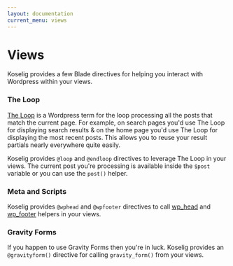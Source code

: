 ```yaml
---
layout: documentation
current_menu: views
---
```


# Views

Koselig provides a few Blade directives for helping you interact with Wordpress within your views.

### The Loop

[The Loop](https://codex.wordpress.org/The_Loop) is a Wordpress term for the loop processing all the posts that match the current page. For example, on search pages you'd use The Loop for displaying search results & on the home page you'd use The Loop for displaying the most recent posts. This allows you to reuse your result partials nearly everywhere quite easily.

Koselig provides `@loop` and `@endloop` directives to leverage The Loop in your views. The current post you're processing is available inside the `$post` variable or you can use the `post()` helper.

### Meta and Scripts

Koselig provides `@wphead` and `@wpfooter` directives to call [wp_head](https://codex.wordpress.org/Plugin_API/Action_Reference/wp_head) and [wp_footer](https://codex.wordpress.org/Plugin_API/Action_Reference/wp_footer) helpers in your views.

### Gravity Forms

If you happen to use Gravity Forms then you're in luck. Koselig provides an `@gravityform()` directive for calling `gravity_form()` from your views.
